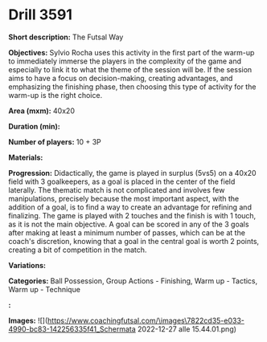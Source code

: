 # Drill 3591

**Short description:**
The Futsal Way

**Objectives:**
Sylvio Rocha uses this activity in the first part of the warm-up to immediately immerse the players in the complexity of the game and especially to link it to what the theme of the session will be. If the session aims to have a focus on decision-making, creating advantages, and emphasizing the finishing phase, then choosing this type of activity for the warm-up is the right choice.

**Area (mxm):**
40x20

**Duration (min):**


**Number of players:**
10 + 3P

**Materials:**


**Progression:**
Didactically, the game is played in surplus (5vs5) on a 40x20 field with 3 goalkeepers, as a goal is placed in the center of the field laterally. The thematic match is not complicated and involves few manipulations, precisely because the most important aspect, with the addition of a goal, is to find a way to create an advantage for refining and finalizing. The game is played with 2 touches and the finish is with 1 touch, as it is not the main objective. A goal can be scored in any of the 3 goals after making at least a minimum number of passes, which can be at the coach's discretion, knowing that a goal in the central goal is worth 2 points, creating a bit of competition in the match.

**Variations:**


**Categories:**
Ball Possession, Group Actions - Finishing, Warm up - Tactics, Warm up - Technique

**:**


**Images:**
![](https://www.coachingfutsal.com/\images\7822cd35-e033-4990-bc83-142256335f41_Schermata 2022-12-27 alle 15.44.01.png)

